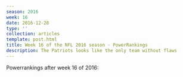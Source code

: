 ```yaml
---
season: 2016
week: 16
date: 2016-12-28
type: ''
collection: articles
template: post.html
title: Week 16 of the NFL 2016 season - PowerRankings
description: The Patriots looks like the only team without flaws
---
```


Powerrankings after week 16 of 2016:

